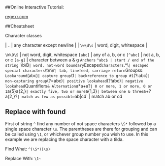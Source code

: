 ##Online Interactive Tutorial:

[regexr.com](https://regexr.com/)

##Cheatsheet


Character classes

| `.` | any character except newline |
| `\w\d\s` | word, digit, whitespace | 


`\W\D\S` | not word, digit, whitespace
`[abc]` | any of a, b, or c
`[^abc]` | not a, b, or c
`[a-g]` | character between a & g
`Anchors` `^abc$ | start / end of the string
`\b\B` | word, not-word boundary
`Escaped` characters
`\.\*\\` | escaped special characters
`\t\n\r` | tab, linefeed, carriage return
`Groups` & Lookaround
`(abc)` | capture group
`\1` | backreference to group #1
`(?:abc)` | non-capturing group
`(?=abc)` | positive lookahead
`(?!abc)` | negative lookahead
`Quantifiers` & Alternation
`a*a+a?` | 0 or more, 1 or more, 0 or 1
`a{5}a{2,}` | exactly five, two or more
`a{1,3}` | between one & three
`a+?a{2,}?` | match as few as possible
`ab|cd` | match ab or cd


## Replace with found

First of string `^` find any number of not space characters `\S*` followed by a single space character `\s`. The parentheses are there for grouping and can be called using `\1`, or whichever group number you wish to use. In this example we are replacing the space character with a tilda.

Find What: `^(\S*)(\s)`

Replace With: `\1~`

